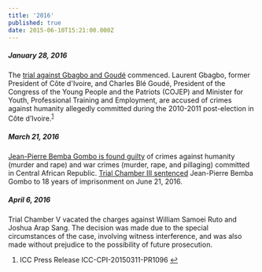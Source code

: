 ```yaml
---
title: '2016'
published: true
date: 2015-06-10T15:21:00.000Z
---
```



##### January 28, 2016

The [trial against Gbagbo and Goud&eacute;](https://www.icc-cpi.int/cdi/gbagbo-goude) commenced. Laurent Gbagbo, former President of C&ocirc;te d'Ivoire, and Charles Bl&eacute; Goud&eacute;, President of the Congress of the Young People and the Patriots (COJEP) and Minister for Youth, Professional Training and Employment, are accused of crimes against humanity allegedly committed during the 2010-2011 post-election in C&ocirc;te d’Ivoire.<sup id="fnref:source2015mar"><a class="footnote" href="#fn:source2015mar">1</a></sup>

##### March 21, 2016

[Jean-Pierre Bemba Gombo is found guilty](https://www.icc-cpi.int/Pages/item.aspx?name=pr1200) of crimes against humanity (murder and rape) and war crimes (murder, rape, and pillaging) committed in Central African Republic. [Trial Chamber III sentenced](https://www.icc-cpi.int/Pages/item.aspx?name=PR1223) Jean-Pierre Bemba Gombo to 18 years of imprisonment on June 21, 2016.

##### April 6, 2016

Trial Chamber V vacated the charges against William Samoei Ruto and Joshua Arap Sang. The decision was made due to the special circumstances of the case, involving witness interference, and was also made without prejudice to the possibility of future prosecution.

<div class="footnotes"><ol><li id="fn:source2015mar"><p>ICC Press Release ICC-CPI-20150311-PR1096 <a class="reversefootnote" href="#fnref:source2015mar">↩</a></p></li></ol></div>